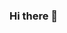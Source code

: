 ### Hi there 👋

<!--
**TasteTheCC/TasteTheCC** is a ✨ _special_ ✨ repository because its `README.md` (this file) appears on your GitHub profile.

- 🌱 I’m currently learning C, DM, and trying to be comfortable enough with Haskell to leave it alone.
- 💬 Ask me about cats, portuguese academic culture or the nature of life and death
- ⚡ Fun fact: I died once!
[![Cadu's GitHub stats](https://github-readme-stats.vercel.app/api?username=TasteTheCC&count_private=true)]
